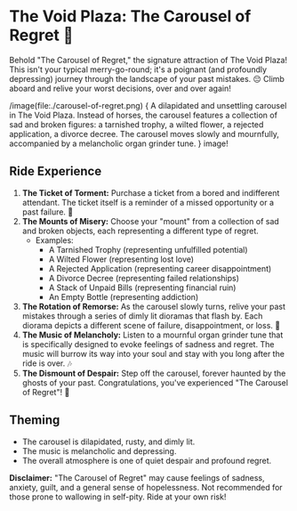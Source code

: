 # The Void Plaza: The Carousel of Regret 🎠

Behold "The Carousel of Regret," the signature attraction of The Void Plaza! This isn't your typical merry-go-round; it's a poignant (and profoundly depressing) journey through the landscape of your past mistakes. 😔 Climb aboard and relive your worst decisions, over and over again!

/image(file:./carousel-of-regret.png) {
A dilapidated and unsettling carousel in The Void Plaza. Instead of horses, the carousel features a collection of sad and broken figures: a tarnished trophy, a wilted flower, a rejected application, a divorce decree. The carousel moves slowly and mournfully, accompanied by a melancholic organ grinder tune.
} image!

## Ride Experience

1.  **The Ticket of Torment:** Purchase a ticket from a bored and indifferent attendant. The ticket itself is a reminder of a missed opportunity or a past failure. 🎫
2.  **The Mounts of Misery:** Choose your "mount" from a collection of sad and broken objects, each representing a different type of regret.
    *   Examples:
        *   A Tarnished Trophy (representing unfulfilled potential)
        *   A Wilted Flower (representing lost love)
        *   A Rejected Application (representing career disappointment)
        *   A Divorce Decree (representing failed relationships)
        *   A Stack of Unpaid Bills (representing financial ruin)
        *   An Empty Bottle (representing addiction)
3.  **The Rotation of Remorse:** As the carousel slowly turns, relive your past mistakes through a series of dimly lit dioramas that flash by. Each diorama depicts a different scene of failure, disappointment, or loss. 🔄
4.  **The Music of Melancholy:** Listen to a mournful organ grinder tune that is specifically designed to evoke feelings of sadness and regret. The music will burrow its way into your soul and stay with you long after the ride is over. 🎶
5.  **The Dismount of Despair:** Step off the carousel, forever haunted by the ghosts of your past. Congratulations, you've experienced "The Carousel of Regret"! 👋

## Theming

*   The carousel is dilapidated, rusty, and dimly lit.
*   The music is melancholic and depressing.
*   The overall atmosphere is one of quiet despair and profound regret.

**Disclaimer:** "The Carousel of Regret" may cause feelings of sadness, anxiety, guilt, and a general sense of hopelessness. Not recommended for those prone to wallowing in self-pity. Ride at your own risk!